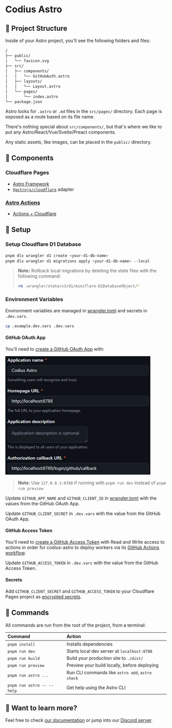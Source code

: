 # Codius Astro

## 🚀 Project Structure

Inside of your Astro project, you'll see the following folders and files:

```text
/
├── public/
│   └── favicon.svg
├── src/
│   ├── components/
│   │   └── GitHubAuth.astro
│   ├── layouts/
│   │   └── Layout.astro
│   └── pages/
│       └── index.astro
└── package.json
```

Astro looks for `.astro` or `.md` files in the `src/pages/` directory. Each page is exposed as a route based on its file name.

There's nothing special about `src/components/`, but that's where we like to put any Astro/React/Vue/Svelte/Preact components.

Any static assets, like images, can be placed in the `public/` directory.

## :jigsaw: Components

### Cloudflare Pages

- [Astro Framework](https://developers.cloudflare.com/pages/framework-guides/deploy-an-astro-site)
- [`@astrojs/cloudflare`](https://docs.astro.build/en/guides/integrations-guide/cloudflare/) adapter

### [Astro Actions](https://docs.astro.build/en/reference/configuration-reference/#experimentalactions)

- [Actions + Cloudflare](https://github.com/withastro/astro/issues/11005)

## :wrench: Setup

### Setup Cloudflare D1 Database

```bash
pnpm dlx wrangler d1 create <your-d1-db-name>
pnpm dlx wrangler d1 migrations apply <your-d1-db-name> --local
```

> **Note:** Rollback local migrations by deleting the state files with the following command:
>
> ```bash
> rm .wrangler/state/v3/d1/miniflare-D1DatabaseObject/*
> ```

### Environment Variables

Environment variables are managed in [wrangler.toml](./wrangler.toml) and secrets in `.dev.vars`.

```bash
cp .example.dev.vars .dev.vars
```

#### GitHub OAuth App

You'll need to [create a GitHub OAuth App](https://authjs.dev/guides/configuring-github#creating-an-oauth-app-in-github) with:

![alt text](assets/image.png)

> **Note:** Use `127.0.0.1:8788` if running with `pnpm run dev` instead of `pnpm run preview`

Update `GITHUB_APP_NAME` and `GITHUB_CLIENT_ID` in [wrangler.toml](./wrangler.toml) with the values from the GitHub OAuth App.

Update `GITHUB_CLIENT_SECRET` in `.dev.vars` with the value from the GitHub OAuth App.

#### GitHub Access Token

You'll need to [create a GitHub Access Token](https://docs.github.com/en/authentication/keeping-your-account-and-data-secure/managing-your-personal-access-tokens#creating-a-fine-grained-personal-access-token) with Read and Write access to actions in order for codius-astro to deploy workers via its [GitHub Actions workflow](./.github/workflows/deploy-worker.yml).

Update `GITHUB_ACCESS_TOKEN` in `.dev.vars` with the value from the GitHub Access Token.

#### Secrets

Add `GITHUB_CLIENT_SECRET` and `GITHUB_ACCESS_TOKEN` to your Cloudflare Pages project as [encrypted secrets](https://developers.cloudflare.com/pages/functions/bindings/#secrets).

## 🧞 Commands

All commands are run from the root of the project, from a terminal:

| Command                   | Action                                           |
| :------------------------ | :----------------------------------------------- |
| `pnpm install`             | Installs dependencies                            |
| `pnpm run dev`             | Starts local dev server at `localhost:8788`      |
| `pnpm run build`           | Build your production site to `./dist/`          |
| `pnpm run preview`         | Preview your build locally, before deploying     |
| `pnpm run astro ...`       | Run CLI commands like `astro add`, `astro check` |
| `pnpm run astro -- --help` | Get help using the Astro CLI                     |

## 👀 Want to learn more?

Feel free to check [our documentation](https://docs.astro.build) or jump into our [Discord server](https://astro.build/chat).
